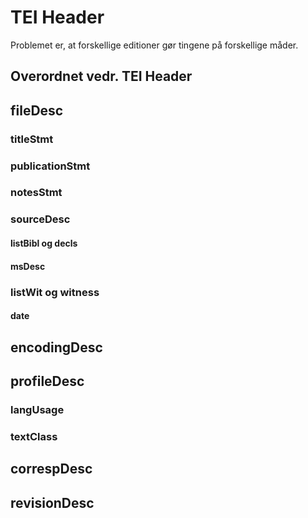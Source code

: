 # TEI Header
Problemet er, at forskellige editioner gør tingene på forskellige måder.

## Overordnet vedr. TEI Header

## fileDesc

### titleStmt



### publicationStmt

### notesStmt

### sourceDesc

#### listBibl og decls

#### msDesc

### listWit og witness

#### date

## encodingDesc

## profileDesc

### langUsage

### textClass

## correspDesc

## revisionDesc



